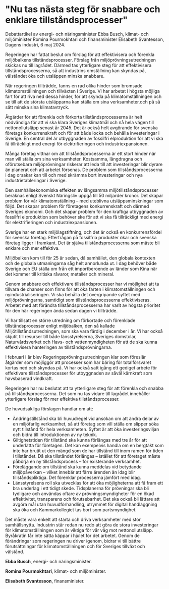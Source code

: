 # "Nu tas nästa steg för snabbare och enklare tillståndsprocesser"

Debattartikel av energi\- och näringsminister Ebba Busch, klimat\- och miljöminister Romina Pourmokhtari och finansminister Elisabeth Svantesson, Dagens industri, 6 maj 2024\.


Regeringen har fattat beslut om förslag för att effektivisera och förenkla miljöbalkens tillståndsprocesser. Förslag från miljöprövningsutredningen skickas nu till lagrådet. Därmed tas ytterligare steg för att effektivisera tillståndsprocesserna, så att industrins omställning kan skyndas på, välståndet öka och utsläppen minska snabbare.

När regeringen tillträdde, fanns en rad olika hinder som bromsade klimatomställningen och tillväxten i Sverige. Vi har arbetat i högsta möjliga fart för att riva ned dessa hinder, för att skynda på klimatomställningen och se till att de största utsläpparna kan ställa om sina verksamheter.och på så sätt minska sina klimatavtryck.

Åtgärder för att förenkla och förkorta tillståndsprocesserna är helt nödvändiga för att vi ska klara Sveriges klimatmål och nå hela vägen till nettonollutsläpp senast år 2045\. Det är också helt avgörande för svenska företags konkurrenskraft och för att både locka och behålla investeringar i Sverige. En central del är utbyggnaden av fossilfri elproduktion för att vi ska få tillräckligt med energi för elektrifieringen och industriexpansionen.

Många företag vittnar om att tillståndsprocesserna är ett stort hinder när man vill ställa om sina verksamheter. Kostsamma, långdragna och oförutsebara miljöprövningar riskerar att leda till att investeringar blir dyrare än planerat och att arbetet försenas. De problem som tillståndsprocesserna i dag orsakar kan till och med skrämma bort investeringar och nya industrietableringar i Sverige.

Den samhällsekonomiska effekten av långsamma miljötillståndsprocesser beräknas enligt Svenskt Näringsliv uppgå till 50 miljarder kronor. Det skapar problem för vår klimatomställning – med uteblivna utsläppsminskningar som följd. Det skapar problem för företagens konkurrenskraft och därmed Sveriges ekonomi. Och det skapar problem för den kraftiga utbyggnaden av fossilfri elproduktion som behöver ske för att vi ska få tillräckligt med energi för elektrifieringen och industriexpansionen.

Sverige har en stark miljölagstiftning, och det är också en konkurrensfördel för svenska företag. Efterfrågan på fossilfria produkter ökar och svenska företag ligger i framkant. Det är själva tillståndsprocesserna som måste bli enklare och mer effektiva.

Miljöbalken kom till för 25 år sedan, då samhället, den globala kontexten och de globala utmaningarna såg helt annorlunda ut. I dag behöver både Sverige och EU ställa om från ett importberoende av länder som Kina när det kommer till kritiska råvaror, metaller och mineral.

Genom snabbare och effektivare tillståndsprocesser har vi möjlighet att ta tillvara de chanser som finns för att öka farten i klimatomställningen och nyindustrialiseringen. Vi ska behålla det övergripande syftet med miljöprövningarna, samtidigt som tillståndsprocesserna effektiviseras. Arbetet med att förändra tillståndsprocesserna har varit av högsta prioritet för den här regeringen ända sedan dagen vi tillträdde.

Vi har tillsatt en större utredning om förkortade och förenklade tillståndsprocesser enligt miljöbalken, den så kallade Miljötillståndsutredningen, som ska vara färdig i december i år. Vi har också skjutit till resurser till både länsstyrelserna, Sveriges domstolar, Naturvårdsverket och Havs\- och vattenmyndigheten för att de ska kunna effektivisera hanteringen av tillståndsprövningarna.

I februari i år blev Regeringsprövningsutredningen klar som föreslår åtgärder som möjliggör att processer som har bäring för totalförsvaret kortas ned och skyndas på. Vi har också satt igång ett gediget arbete för effektivare tillståndsprocesser för utbyggnaden av såväl kärnkraft som havsbaserad vindkraft.

Regeringen har nu beslutat att ta ytterligare steg för att förenkla och snabba på tillståndsprocesserna. Det som nu tas vidare till lagrådet innehåller ytterligare förslag för mer effektiva tillståndsprocesser.

De huvudsakliga förslagen handlar om att:

* Ändringstillstånd ska bli huvudregel vid ansökan om att ändra delar av en miljöfarlig verksamhet, så att företag som vill ställa om slipper söka nytt tillstånd för hela verksamheten. Syftet är att öka investeringsviljan och bidra till introduktionen av ny teknik.
* Giltighetstiden för tillstånd ska kunna förlängas med tre år för att underlätta för företagen. Det kan exempelvis handla om en bergtäkt som inte har brutit ut den mängd som de har tillstånd till inom ramen för tiden i tillståndet. Då ska tillståndet förlängas – istället för att företaget måste påbörja en ny tillståndsprocess – för existerande verksamhet.
* Föreläggande om tillstånd ska kunna meddelas vid betydande miljöpåverkan – vilket innebär att färre ärenden än idag blir tillståndspliktiga. Det förenklar processerna jämfört med idag.
* Länsstyrelsens roll ska utvecklas för att öka möjligheterna att få fram ett bra underlag i ett tidigt skede. Tidsplanerna för prövningar ska bli tydligare och användas oftare av prövningsmyndigheter för en ökad effektivitet, transparens och förutsebarhet. Det ska också bli lättare att avgöra mål utan huvudförhandling, utrymmet för digital handläggning ska öka och Kammarkollegiet tas bort som partsmyndighet.

Det måste vara enkelt att starta och driva verksamheter med stor samhällsnytta. Industrin står redan nu redo att göra de stora investeringar för klimatomställningen som är viktiga för vår väg mot nettonollutsläpp. Byråkratin får inte sätta käppar i hjulet för det arbetet. Genom de förändringar som regeringen nu driver igenom, bidrar vi till bättre förutsättningar för klimatomställningen och för Sveriges tillväxt och välstånd.

**Ebba Busch**, energi\- och näringsminister.

**Romina Pourmokhtari**, klimat\- och miljöminister.

**Elisabeth Svantesson**, finansminister.
